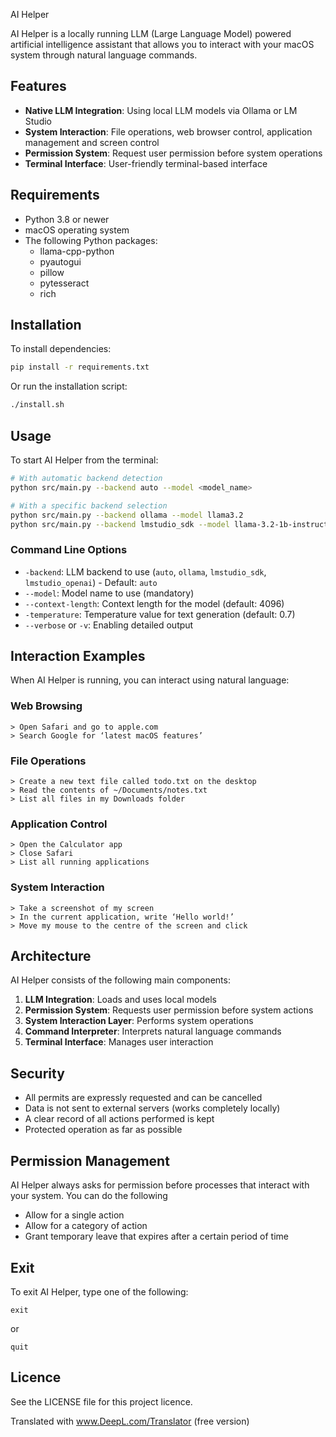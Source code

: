 AI Helper

AI Helper is a locally running LLM (Large Language Model) powered artificial intelligence assistant that allows you to interact with your macOS system through natural language commands.

## Features

- **Native LLM Integration**: Using local LLM models via Ollama or LM Studio
- **System Interaction**: File operations, web browser control, application management and screen control
- **Permission System**: Request user permission before system operations
- **Terminal Interface**: User-friendly terminal-based interface

## Requirements

- Python 3.8 or newer
- macOS operating system
- The following Python packages:
  - llama-cpp-python
  - pyautogui
  - pillow
  - pytesseract
  - rich

## Installation

To install dependencies:

```bash
pip install -r requirements.txt
```

Or run the installation script:

```bash
./install.sh
```

## Usage

To start AI Helper from the terminal:

```bash
# With automatic backend detection
python src/main.py --backend auto --model <model_name>

# With a specific backend selection
python src/main.py --backend ollama --model llama3.2
python src/main.py --backend lmstudio_sdk --model llama-3.2-1b-instruct
```

### Command Line Options

- `-backend`: LLM backend to use (`auto`, `ollama`, `lmstudio_sdk`, `lmstudio_openai`) - Default: `auto`
- `--model`: Model name to use (mandatory)
- `--context-length`: Context length for the model (default: 4096)
- `-temperature`: Temperature value for text generation (default: 0.7)
- `--verbose` or `-v`: Enabling detailed output

## Interaction Examples

When AI Helper is running, you can interact using natural language:

### Web Browsing
```
> Open Safari and go to apple.com
> Search Google for ‘latest macOS features’
```

### File Operations
```
> Create a new text file called todo.txt on the desktop
> Read the contents of ~/Documents/notes.txt
> List all files in my Downloads folder
```

### Application Control
```
> Open the Calculator app
> Close Safari
> List all running applications
```

### System Interaction
```
> Take a screenshot of my screen
> In the current application, write ‘Hello world!’
> Move my mouse to the centre of the screen and click
```

## Architecture

AI Helper consists of the following main components:

1. **LLM Integration**: Loads and uses local models
2. **Permission System**: Requests user permission before system actions
3. **System Interaction Layer**: Performs system operations
4. **Command Interpreter**: Interprets natural language commands
5. **Terminal Interface**: Manages user interaction

## Security

- All permits are expressly requested and can be cancelled
- Data is not sent to external servers (works completely locally)
- A clear record of all actions performed is kept
- Protected operation as far as possible

## Permission Management

AI Helper always asks for permission before processes that interact with your system. You can do the following

- Allow for a single action
- Allow for a category of action
- Grant temporary leave that expires after a certain period of time

## Exit

To exit AI Helper, type one of the following:
```
exit
```
or
```
quit
```

## Licence

See the LICENSE file for this project licence.

Translated with www.DeepL.com/Translator (free version)
